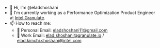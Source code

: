 - 👋 Hi, I’m @eladshoshani
- 👔 I'm currently working as a Performance Optimization Product Engineer at [Intel Granulate](https://github.com/Granulate).
- 📫 How to reach me:
  - 💌 Personal Email: eladshoshani11@gmail.com
  - 💌 Work Email: elad.shoshani@granulate.io / elad.kimchi.shoshani@intel.com

<!---
eladshoshani/eladshoshani is a ✨ special ✨ repository because its `README.md` (this file) appears on your GitHub profile.
You can click the Preview link to take a look at your changes.
--->
